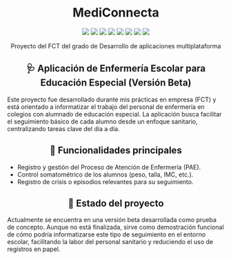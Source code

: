 <h1 align="center"> MediConnecta </h1>

<p align="center"><img src="https://img.shields.io/badge/phpMyAdmin-6C78AF.svg?style=for-the-badge&logo=phpMyAdmin&logoColor=white">  <img src="https://img.shields.io/badge/PHP-777BB4.svg?style=for-the-badge&logo=PHP&logoColor=white"> <img src="https://img.shields.io/badge/Java-ED8B00?style=for-the-badge&logo=openjdk&logoColor=white"> <img src="https://img.shields.io/badge/JSON-000000.svg?style=for-the-badge&logo=JSON&logoColor=white"> <img src="https://img.shields.io/badge/Android%20Studio-3DDC84.svg?style=for-the-badge&logo=Android-Studio&logoColor=white"> <img src="https://img.shields.io/badge/XAMPP-FB7A24.svg?style=for-the-badge&logo=XAMPP&logoColor=white"> <img src="https://img.shields.io/badge/MySQL-4479A1.svg?style=for-the-badge&logo=MySQL&logoColor=white"> <img src="https://img.shields.io/badge/Material%20Design-757575.svg?style=for-the-badge&logo=Material-Design&logoColor=white"></p>
<p align="center">Proyecto del FCT del grado de Desarrollo de aplicaciones multiplataforma</p>


<h2 align="center">🩺 Aplicación de Enfermería Escolar para Educación Especial (Versión Beta)</h2>
Este proyecto fue desarrollado durante mis prácticas en empresa (FCT) y está orientado a informatizar el trabajo del personal de enfermería en colegios con alumnado de educación especial. La aplicación busca facilitar el seguimiento básico de cada alumno desde un enfoque sanitario, centralizando tareas clave del día a día.
</br>

<h2 align="center">🧩 Funcionalidades principales</h2>
<ul>
<li>Registro y gestión del Proceso de Atención de Enfermería (PAE).</li>

<li>Control somatométrico de los alumnos (peso, talla, IMC, etc.).</li>

<li>Registro de crisis o episodios relevantes para su seguimiento.</li></ul>

<h2 align="center">🚧 Estado del proyecto</h2>
Actualmente se encuentra en una versión beta desarrollada como prueba de concepto. Aunque no está finalizada, sirve como demostración funcional de cómo podría informatizarse este tipo de seguimiento en el entorno escolar, facilitando la labor del personal sanitario y reduciendo el uso de registros en papel.
